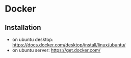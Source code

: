# Docker

## Installation
- on ubuntu desktop: https://docs.docker.com/desktop/install/linux/ubuntu/
- on ubuntu server: https://get.docker.com/

